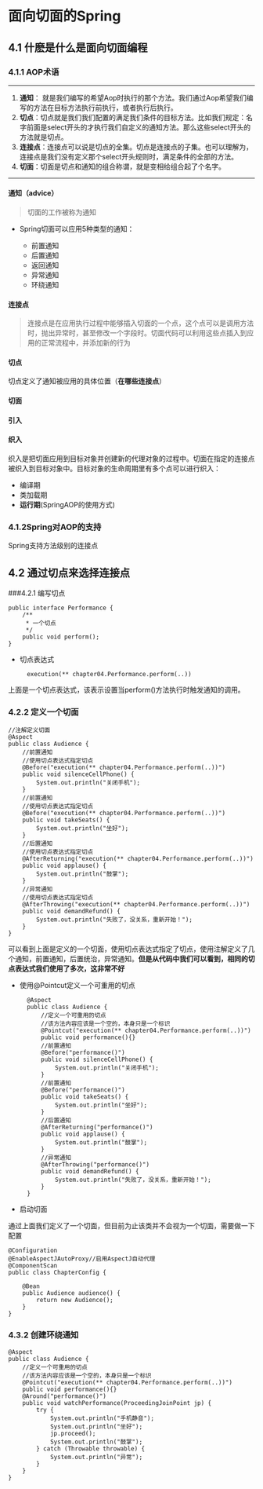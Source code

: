 # 面向切面的Spring

## 4.1 什麽是什么是面向切面编程

### 4.1.1 AOP术语
------
1. **通知**： 就是我们编写的希望Aop时执行的那个方法。我们通过Aop希望我们编写的方法在目标方法执行前执行，或者执行后执行。
2. **切点**：切点就是我们我们配置的满足我们条件的目标方法。比如我们规定：名字前面是select开头的才执行我们自定义的通知方法。那么这些select开头的方法就是切点。
3. **连接点**：连接点可以说是切点的全集。切点是连接点的子集。也可以理解为，连接点是我们没有定义那个select开头规则时，满足条件的全部的方法。
4. **切面**：切面是切点和通知的组合称谓，就是变相给组合起了个名字。
 
------

#### 通知（advice）

> 切面的工作被称为通知

* Spring切面可以应用5种类型的通知：

	- 前置通知
	- 后置通知
	- 返回通知
	- 异常通知
	- 环绕通知

#### 连接点

> 连接点是在应用执行过程中能够插入切面的一个点，这个点可以是调用方法时，抛出异常时，甚至修改一个字段时。切面代码可以利用这些点插入到应用的正常流程中，并添加新的行为

#### 切点

切点定义了通知被应用的具体位置（**在哪些连接点**）

#### 切面

#### 引入



#### 织入

织入是把切面应用到目标对象并创建新的代理对象的过程中。切面在指定的连接点被织入到目标对象中。目标对象的生命周期里有多个点可以进行织入：

* 编译期
* 类加载期
* **运行期**(SpringAOP的使用方式)

### 4.1.2Spring对AOP的支持

Spring支持方法级别的连接点

## 4.2 通过切点来选择连接点

###4.2.1 编写切点

	public interface Performance {
	    /**
	     * 一个切点
	     */
	    public void perform();
	}

* 切点表达式

		execution(** chapter04.Performance.perform(..))

上面是一个切点表达式，该表示设置当perform()方法执行时触发通知的调用。

### 4.2.2 定义一个切面

	//注解定义切面
	@Aspect
	public class Audience {
	    //前置通知
	    //使用切点表达式指定切点
		@Before("execution(** chapter04.Performance.perform(..))")
	    public void silenceCellPhone() {
	        System.out.println("关闭手机");
	    }
	    //前置通知
	    //使用切点表达式指定切点
		@Before("execution(** chapter04.Performance.perform(..))")
	    public void takeSeats() {
	        System.out.println("坐好");
	    }
	    //后置通知
	    //使用切点表达式指定切点
		@AfterReturning("execution(** chapter04.Performance.perform(..))")
	    public void applause() {
	        System.out.println("鼓掌");
	    }
	    //异常通知
		//使用切点表达式指定切点
	    @AfterThrowing("execution(** chapter04.Performance.perform(..))")
	    public void demandRefund() {
	        System.out.println("失败了，没关系，重新开始！");
	    }
	}

可以看到上面是定义的一个切面，使用切点表达式指定了切点，使用注解定义了几个通知，前置通知，后置统治，异常通知。**但是从代码中我们可以看到，相同的切点表达式我们使用了多次，这非常不好**

* 使用@Pointcut定义一个可重用的切点

		@Aspect
		public class Audience {
		    //定义一个可重用的切点
		    //该方法内容应该是一个空的，本身只是一个标识
		    @Pointcut("execution(** chapter04.Performance.perform(..))")
		    public void performance(){}
		    //前置通知
		    @Before("performance()")
		    public void silenceCellPhone() {
		        System.out.println("关闭手机");
		    }
		    //前置通知
		    @Before("performance()")
		    public void takeSeats() {
		        System.out.println("坐好");
		    }
		    //后置通知
		    @AfterReturning("performance()")
		    public void applause() {
		        System.out.println("鼓掌");
		    }
		    //异常通知
		    @AfterThrowing("performance()")
		    public void demandRefund() {
		        System.out.println("失败了，没关系，重新开始！");
		    }
		}

* 启动切面

通过上面我们定义了一个切面，但目前为止该类并不会视为一个切面，需要做一下配置

	@Configuration
	@EnableAspectJAutoProxy//启用AspectJ自动代理
	@ComponentScan
	public class ChapterConfig {
	
	    @Bean
	    public Audience audience() {
	        return new Audience();
	    }
	}

### 4.3.2 创建环绕通知

	@Aspect
	public class Audience {
	    //定义一个可重用的切点
	    //该方法内容应该是一个空的，本身只是一个标识
	    @Pointcut("execution(** chapter04.Performance.perform(..))")
	    public void performance(){}
	    @Around("performance()")
	    public void watchPerformance(ProceedingJoinPoint jp) {
	        try {
	            System.out.println("手机静音");
	            System.out.println("坐好");
	            jp.proceed();
	            System.out.println("鼓掌");
	        } catch (Throwable throwable) {
	            System.out.println("异常");
	        }
	    }
	}
